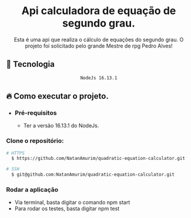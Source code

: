 <div align="center">
    <h1>Api calculadora de equação de segundo grau.</h1>
</div>

<div align="center">

Esta é uma api que realiza o cálculo de equações do segundo grau.
O projeto foi solicitado pelo grande Mestre de rpg Pedro Alves!
</div>

## 🚀 Tecnologia

<div align="center">

```sh
NodeJs 16.13.1
```

</div>

## 🔥 Como executar o projeto.

- ### Pré-requisitos

    - Ter a versão 16.13.1 do NodeJs.

### Clone o repositório:

```sh
# HTTPS
  $ https://github.com/NatanAmurim/quadratic-equation-calculator.git
```

```sh
# SSH
  $ git@github.com:NatanAmurim/quadratic-equation-calculator.git
```

### Rodar a aplicação

- Via terminal, basta digitar o comando npm start
- Para rodar os testes, basta digitar npm test

 
